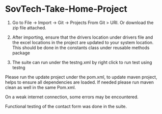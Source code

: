 # SovTech-Take-Home-Project


1. Go to File -> Import -> Git -> Projects From Git > URI. Or download the zip file attached.

2. After importing, ensure that the drivers location under drivers file and the excel locations in the project are updated to your system location. This should be done in the constants class under reusable methods package

3. The suite can run under the testng.xml by right click to run test using testng 

Please run the update project under the pom.xml, to update maven project, helps to ensure all dependencies are loaded. If needed please run maven clean as well in the same Pom.xml. 


On a weak internet connection, some errors may be encountered. 

Functional testing of the contact form was done in the suite.
